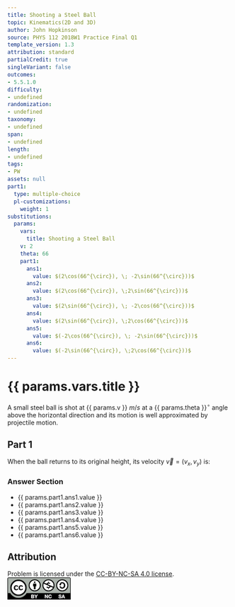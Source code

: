 ```yaml
---
title: Shooting a Steel Ball
topic: Kinematics(2D and 3D)
author: John Hopkinson
source: PHYS 112 2018W1 Practice Final Q1
template_version: 1.3
attribution: standard
partialCredit: true
singleVariant: false
outcomes:
- 5.5.1.0
difficulty:
- undefined
randomization:
- undefined
taxonomy:
- undefined
span:
- undefined
length:
- undefined
tags:
- PW
assets: null
part1:
  type: multiple-choice
  pl-customizations:
    weight: 1
substitutions:
  params:
    vars:
      title: Shooting a Steel Ball
    v: 2
    theta: 66
    part1:
      ans1:
        value: $(2\cos(66^{\circ}), \; -2\sin(66^{\circ}))$
      ans2:
        value: $(2\cos(66^{\circ}), \;2\sin(66^{\circ}))$
      ans3:
        value: $(2\sin(66^{\circ}), \; -2\cos(66^{\circ}))$
      ans4:
        value: $(2\sin(66^{\circ}), \;2\cos(66^{\circ}))$
      ans5:
        value: $(-2\cos(66^{\circ}), \; -2\sin(66^{\circ}))$
      ans6:
        value: $(-2\sin(66^{\circ}), \;2\cos(66^{\circ}))$
---
```

# {{ params.vars.title }}
A small steel ball is shot at {{ params.v }} $m/s$ at a {{ params.theta }}$^{\circ}$ angle above the horizontal direction and its motion is well approximated by projectile motion.

## Part 1

When the ball returns to its original height, its velocity $\overrightarrow{v} = (v_x, v_y)$ is:

### Answer Section

- {{ params.part1.ans1.value }}
- {{ params.part1.ans2.value }}
- {{ params.part1.ans3.value }}
- {{ params.part1.ans4.value }}
- {{ params.part1.ans5.value }}
- {{ params.part1.ans6.value }}

## Attribution

Problem is licensed under the [CC-BY-NC-SA 4.0 license](https://creativecommons.org/licenses/by-nc-sa/4.0/).<br> ![The Creative Commons 4.0 license requiring attribution-BY, non-commercial-NC, and share-alike-SA license.](https://raw.githubusercontent.com/firasm/bits/master/by-nc-sa.png)
